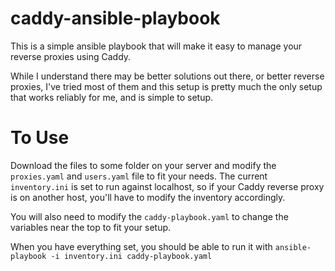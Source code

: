 # caddy-ansible-playbook
This is a simple ansible playbook that will make it easy to manage your reverse proxies using Caddy. 

While I understand there may be better solutions out there, or better reverse proxies, I've tried most of them and this setup is pretty much the only setup that works reliably for me, and is simple to setup. 

# To Use
Download the files to some folder on your server and modify the `proxies.yaml` and `users.yaml` file to fit your needs. The current `inventory.ini` is set to run against localhost, so if your Caddy reverse proxy is on another host, you'll have to modify the inventory accordingly. 

You will also need to modify the `caddy-playbook.yaml` to change the variables near the top to fit your setup. 

When you have everything set, you should be able to run it with `ansible-playbook -i inventory.ini caddy-playbook.yaml`
